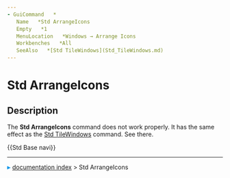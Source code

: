 ```yaml
---
- GuiCommand   *
   Name   *Std ArrangeIcons
   Empty   *1
   MenuLocation   *Windows → Arrange Icons
   Workbenches   *All
   SeeAlso   *[Std TileWindows](Std_TileWindows.md)
---
```


# Std ArrangeIcons

## Description

The **Std ArrangeIcons** command does not work properly. It has the same effect as the [Std TileWindows](Std_TileWindows.md) command. See there.




 {{Std Base navi}}



---
![](images/Right_arrow.png) [documentation index](../README.md) > Std ArrangeIcons
